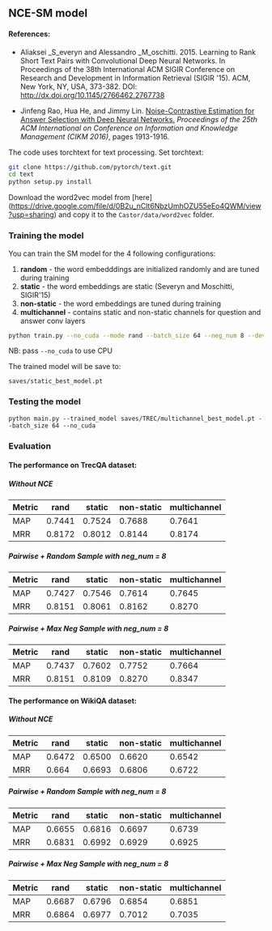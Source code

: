 ## NCE-SM model

#### References:
+ Aliaksei _S_everyn and Alessandro _M_oschitti. 2015. Learning to Rank Short Text Pairs with Convolutional Deep Neural
Networks. In Proceedings of the 38th International ACM SIGIR Conference on Research and Development in Information 
Retrieval (SIGIR '15). ACM, New York, NY, USA, 373-382. DOI: http://dx.doi.org/10.1145/2766462.2767738

+ Jinfeng Rao, Hua He, and Jimmy Lin. [Noise-Contrastive Estimation for Answer Selection with Deep Neural Networks.](http://dl.acm.org/citation.cfm?id=2983872) *Proceedings of the 25th ACM International on Conference on Information and Knowledge Management (CIKM 2016)*, pages 1913-1916.


The code uses torchtext for text processing. Set torchtext:
```bash
git clone https://github.com/pytorch/text.git
cd text
python setup.py install
```

Download the word2vec model from [here] (https://drive.google.com/file/d/0B2u_nClt6NbzUmhOZU55eEo4QWM/view?usp=sharing)
and copy it to the `Castor/data/word2vec` folder.

### Training the model

You can train the SM model for the 4 following configurations:
1. __random__ - the word embedddings are initialized randomly and are tuned during training
2. __static__ - the word embeddings are static (Severyn and Moschitti, SIGIR'15)
3. __non-static__ - the word embeddings are tuned during training
4. __multichannel__ - contains static and non-static channels for question and answer conv layers


```bash
python train.py --no_cuda --mode rand --batch_size 64 --neg_num 8 --dev_every 50 --patience 1000
```

NB: pass `--no_cuda` to use CPU

The trained model will be save to:
```
saves/static_best_model.pt
```

### Testing the model

```
python main.py --trained_model saves/TREC/multichannel_best_model.pt --batch_size 64 --no_cuda
```

### Evaluation

#### The performance on TrecQA dataset:

##### Without NCE

Metric |rand   |static|non-static|multichannel
-------|-------|------|----------|------------
MAP    |0.7441 |0.7524|0.7688    |0.7641
MRR    |0.8172 |0.8012|0.8144    |0.8174

##### Pairwise + Random Sample with neg_num = 8

Metric |rand   |static|non-static|multichannel
-------|-------|------|----------|------------
MAP    |0.7427 |0.7546|0.7614    | 0.7645
MRR    |0.8151 |0.8061|0.8162    | 0.8270

##### Pairwise + Max Neg Sample with neg_num = 8

Metric |rand   |static|non-static|multichannel
-------|-------|------|----------|------------
MAP    |0.7437 |0.7602|0.7752   |0.7664
MRR    |0.8151 |0.8109 |0.8270    |0.8347


#### The performance on WikiQA dataset:

##### Without NCE

Metric |rand   |static|non-static|multichannel
-------|-------|------|----------|------------
MAP    |0.6472 |0.6500 | 0.6620|0.6542
MRR    |0.664 |0.6693 | 0.6806|0.6722

##### Pairwise + Random Sample with neg_num = 8

Metric |rand   |static|non-static|multichannel
-------|-------|------|----------|------------
MAP    |0.6655 |0.6816|0.6697  |0.6739
MRR    |0.6831 |0.6992 |0.6929 |0.6925

##### Pairwise + Max Neg Sample with neg_num = 8

Metric |rand   |static|non-static|multichannel
-------|-------|------|----------|------------
MAP    |0.6687 |0.6796|0.6854   |0.6851
MRR    |0.6864 |0.6977 |0.7012   |0.7035